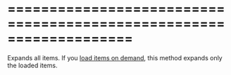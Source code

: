 ===================================================================
===================================================================

<!--shortDescription-->
Expands all items. If you [load items on demand](/Documentation/Guide/Widgets/TreeView/Enhance_Performance_on_Large_Datasets/), this method expands only the loaded items. 
<!--/shortDescription-->

<!--fullDescription-->

<!--/fullDescription-->
